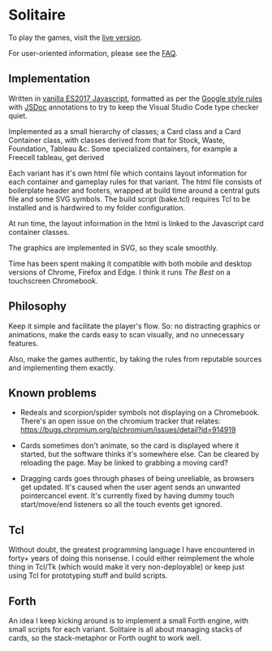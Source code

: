 # Solitaire

To play the games, visit the [live version](https://oddstream.games/Solitaire).

For user-oriented information, please see the [FAQ](https://oddstream.droppages.com/faq.html).

## Implementation

Written in [vanilla ES2017 Javascript](http://vanilla-js.com/),
formatted as per the [Google style rules](https://google.github.io/styleguide/jsguide.html)
with [JSDoc](http://usejsdoc.org/) annotations to try to keep the Visual Studio Code type checker quiet.
 
Implemented as a small hierarchy of classes;
a Card class and a Card Container class, with classes derived from that for Stock, Waste, Foundation, Tableau &c.
Some specialized containers, for example a Freecell tableau, get derived

Each variant has it's own html file which contains layout information for each container and
gameplay rules for that variant. The html file consists of boilerplate header and footers,
wrapped at build time around a central guts file and some SVG symbols. The build script (bake.tcl)
requires Tcl to be installed and is hardwired to my folder configuration.

At run time, the layout information in the html is linked to the Javascript card container classes.

The graphics are implemented in SVG, so they scale smoothly.

Time has been spent making it compatible with both mobile and desktop versions of Chrome, Firefox and Edge. I think it runs *The Best* on a touchscreen Chromebook.

## Philosophy

Keep it simple and facilitate the player's flow. So: no distracting graphics or animations, make the cards easy to scan visually, and no unnecessary features.

Also, make the games authentic, by taking the rules from reputable sources and implementing them exactly.

## Known problems

- Redeals and scorpion/spider symbols not displaying on a Chromebook. There's an open issue on the chromium tracker that relates: https://bugs.chromium.org/p/chromium/issues/detail?id=914919

- Cards sometimes don't animate, so the card is displayed where it started, but the software thinks it's somewhere else. Can be cleared by reloading the page. May be linked to grabbing a moving card?

- Dragging cards goes through phases of being unreliable, as browsers get updated. It's caused when the user agent sends an unwanted pointercancel event. It's currently fixed by having dummy touch start/move/end listeners so all the touch events get ignored.

## Tcl

Without doubt, the greatest programming language I have encountered in forty+ years of doing this nonsense.
I could either reimplement the whole thing in Tcl/Tk (which would make it very non-deployable)
or keep just using Tcl for prototyping stuff and build scripts.

## Forth

An idea I keep kicking around is to implement a small Forth engine, with small scripts for each variant.
Solitaire is all about managing stacks of cards, so the stack-metaphor or Forth ought to
work well.
